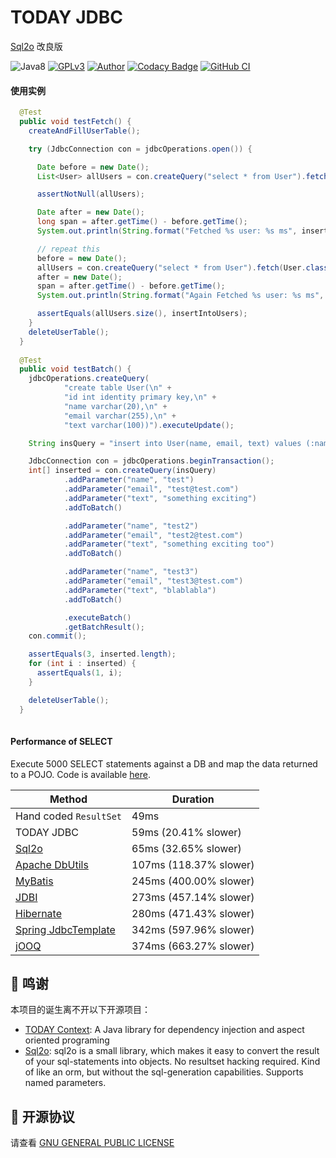 # TODAY JDBC 

[Sql2o](https://github.com/aaberg/sql2o) 改良版


![Java8](https://img.shields.io/badge/JDK-8+-success.svg)
[![GPLv3](https://img.shields.io/badge/License-GPLv3-blue.svg)](./LICENSE)
[![Author](https://img.shields.io/badge/Author-TODAY-blue.svg)](https://github.com/TAKETODAY)
[![Codacy Badge](https://app.codacy.com/project/badge/Grade/b5b336564b304eaba40a39a211c2dd45)](https://www.codacy.com/gh/TAKETODAY/today-jdbc/dashboard?utm_source=github.com&amp;utm_medium=referral&amp;utm_content=TAKETODAY/today-jdbc&amp;utm_campaign=Badge_Grade)
[![GitHub CI](https://github.com/TAKETODAY/today-jdbc/workflows/GitHub%20CI/badge.svg)](https://github.com/TAKETODAY/today-jdbc/actions)


#### 使用实例

```java
  @Test
  public void testFetch() {
    createAndFillUserTable();

    try (JdbcConnection con = jdbcOperations.open()) {

      Date before = new Date();
      List<User> allUsers = con.createQuery("select * from User").fetch(User.class);

      assertNotNull(allUsers);

      Date after = new Date();
      long span = after.getTime() - before.getTime();
      System.out.println(String.format("Fetched %s user: %s ms", insertIntoUsers, span));

      // repeat this
      before = new Date();
      allUsers = con.createQuery("select * from User").fetch(User.class);
      after = new Date();
      span = after.getTime() - before.getTime();
      System.out.println(String.format("Again Fetched %s user: %s ms", insertIntoUsers, span));

      assertEquals(allUsers.size(), insertIntoUsers);
    }
    deleteUserTable();
  }
  
  @Test
  public void testBatch() {
    jdbcOperations.createQuery(
            "create table User(\n" +
            "id int identity primary key,\n" +
            "name varchar(20),\n" +
            "email varchar(255),\n" +
            "text varchar(100))").executeUpdate();

    String insQuery = "insert into User(name, email, text) values (:name, :email, :text)";

    JdbcConnection con = jdbcOperations.beginTransaction();
    int[] inserted = con.createQuery(insQuery)
            .addParameter("name", "test")
            .addParameter("email", "test@test.com")
            .addParameter("text", "something exciting")
            .addToBatch()

            .addParameter("name", "test2")
            .addParameter("email", "test2@test.com")
            .addParameter("text", "something exciting too")
            .addToBatch()

            .addParameter("name", "test3")
            .addParameter("email", "test3@test.com")
            .addParameter("text", "blablabla")
            .addToBatch()

            .executeBatch()
            .getBatchResult();
    con.commit();

    assertEquals(3, inserted.length);
    for (int i : inserted) {
      assertEquals(1, i);
    }

    deleteUserTable();
  }
  
```


#### Performance of SELECT

Execute 5000 SELECT statements against a DB and map the data returned to a POJO.
Code is available [here](/src/test/java/cn/taketoday/jdbc/performance/PojoPerformanceTest.java).

Method                                                              | Duration               |
------------------------------------------------------------------- | ---------------------- |
Hand coded <code>ResultSet</code>                                   | 49ms                   |
TODAY JDBC                                                          | 59ms (20.41% slower)   |
[Sql2o](https://github.com/aaberg/sql2o)                            | 65ms (32.65% slower)   |
[Apache DbUtils](http://commons.apache.org/proper/commons-dbutils/) | 107ms (118.37% slower) |
[MyBatis](http://mybatis.github.io/mybatis-3/)                      | 245ms (400.00% slower) |
[JDBI](http://jdbi.org/)                                            | 273ms (457.14% slower) |
[Hibernate](http://hibernate.org/)                                  | 280ms (471.43% slower) |
[Spring JdbcTemplate](http://docs.spring.io/spring/docs/current/spring-framework-reference/html/jdbc.html) | 342ms (597.96% slower) |
[jOOQ](http://www.jooq.org)                                         | 374ms (663.27% slower) |


## 🙏 鸣谢
本项目的诞生离不开以下开源项目：
* [TODAY Context](https://github.com/TAKETODAY/today-context): A Java library for dependency injection and aspect oriented programing
* [Sql2o](https://github.com/aaberg/sql2o): sql2o is a small library, which makes it easy to convert the result of your sql-statements into objects. No resultset hacking required. Kind of like an orm, but without the sql-generation capabilities. Supports named parameters.

## 📄 开源协议
请查看 [GNU GENERAL PUBLIC LICENSE](https://github.com/TAKETODAY/today-jdbc/blob/master/LICENSE)

